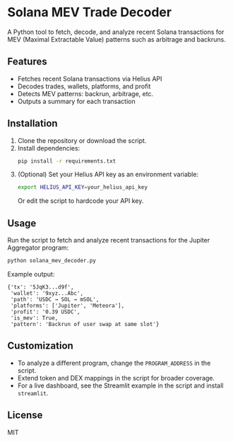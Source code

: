 # Solana MEV Trade Decoder

A Python tool to fetch, decode, and analyze recent Solana transactions for MEV (Maximal Extractable Value) patterns such as arbitrage and backruns.

## Features
- Fetches recent Solana transactions via Helius API
- Decodes trades, wallets, platforms, and profit
- Detects MEV patterns: backrun, arbitrage, etc.
- Outputs a summary for each transaction

## Installation
1. Clone the repository or download the script.
2. Install dependencies:
   ```bash
   pip install -r requirements.txt
   ```
3. (Optional) Set your Helius API key as an environment variable:
   ```bash
   export HELIUS_API_KEY=your_helius_api_key
   ```
   Or edit the script to hardcode your API key.

## Usage
Run the script to fetch and analyze recent transactions for the Jupiter Aggregator program:

```bash
python solana_mev_decoder.py
```

Example output:
```
{'tx': '5JqK3...d9f',
 'wallet': '9xyz...Abc',
 'path': 'USDC → SOL → mSOL',
 'platforms': ['Jupiter', 'Meteora'],
 'profit': '0.39 USDC',
 'is_mev': True,
 'pattern': 'Backrun of user swap at same slot'}
```

## Customization
- To analyze a different program, change the `PROGRAM_ADDRESS` in the script.
- Extend token and DEX mappings in the script for broader coverage.
- For a live dashboard, see the Streamlit example in the script and install `streamlit`.

## License
MIT 